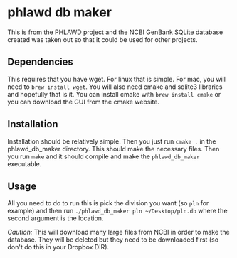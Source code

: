 # phlawd db maker
This is from the PHLAWD project and the NCBI GenBank SQLite database created was taken out so that it could be used for other projects.

## Dependencies
This requires that you have wget. For linux that is simple. For mac, you will need to `brew install wget`. You will also need cmake and sqlite3 libraries and hopefully that is it. You can install cmake with `brew install cmake` or you can download the GUI from the cmake website.

## Installation
Installation should be relatively simple. Then you just run `cmake .` in the phlawd_db_maker directory. This should make the necessary files. Then you run `make` and it should compile and make the `phlawd_db_maker` executable.

## Usage
All you need to do to run this is pick the division you want (so `pln` for example) and then run
`./phlawd_db_maker pln ~/Desktop/pln.db`
where the second argument is the location.

_Caution:_ This will download many large files from NCBI in order to make the database. They will be deleted but they need to be downloaded first (so don't do this in your Dropbox DIR).
